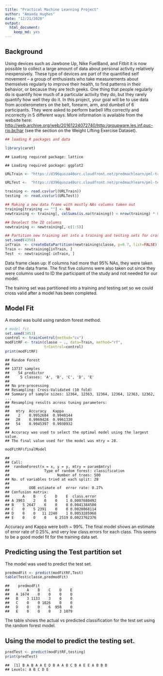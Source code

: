 ```yaml
---
title: "Practical Machine Learning Project"
author: "Amanda Hughes"
date: "12/21/2020"
output: 
  html_document: 
    keep_md: yes
---
```


## Background

Using devices such as Jawbone Up, Nike FuelBand, and Fitbit it is now possible to collect a large amount of data about personal activity relatively inexpensively. These type of devices are part of the quantified self movement – a group of enthusiasts who take measurements about themselves regularly to improve their health, to find patterns in their behavior, or because they are tech geeks. One thing that people regularly do is quantify how much of a particular activity they do, but they rarely quantify how well they do it. In this project, your goal will be to use data from accelerometers on the belt, forearm, arm, and dumbell of 6 participants. They were asked to perform barbell lifts correctly and incorrectly in 5 different ways. More information is available from the website here: http://web.archive.org/web/20161224072740/http:/groupware.les.inf.puc-rio.br/har (see the section on the Weight Lifting Exercise Dataset).



```r
## loading R packages and data

library(caret)
```

```
## Loading required package: lattice
```

```
## Loading required package: ggplot2
```

```r
URLTrain <- "https://d396qusza40orc.cloudfront.net/predmachlearn/pml-training.csv"

URLTest <-  "https://d396qusza40orc.cloudfront.net/predmachlearn/pml-testing.csv"

training <- read.csv(url(URLTrain))
testing  <- read.csv(url(URLTest))

## Making a new data frame with mostly NAs columns taken out
training[training == ""] <- NA
newtraining <- training[, colSums(is.na(training)) < nrow(training) * 0.95]

## Deselect the ID columns
newtraining <- newtraining[,-c(1:5)]

## Partition new training set into a training and testing sets for cross validation
set.seed(4356)
inTrain  <- createDataPartition(newtraining$classe, p=0.7, list=FALSE)
Train <- newtraining[inTrain, ]
Test  <- newtraining[-inTrain, ]
```

Data frame clean up: If columns had more that 95% NAs, they were taken out of the data frame.  The first five columns were also taken out since they were columns used to ID the participant of the study and not needed for our model.  

The training set was partitioned into a training and testing set so we could cross valid after a model has been completed.  

## Model Fit

A model was build using random forest method.  


```r
# model fit
set.seed(3453)
control <- trainControl(method="cv")
modFitRF <- train(classe ~ ., data=Train, method="rf",
                  trControl=control)
print(modFitRF)
```

```
## Random Forest 
## 
## 13737 samples
##    54 predictor
##     5 classes: 'A', 'B', 'C', 'D', 'E' 
## 
## No pre-processing
## Resampling: Cross-Validated (10 fold) 
## Summary of sample sizes: 12364, 12363, 12364, 12364, 12363, 12362, ... 
## Resampling results across tuning parameters:
## 
##   mtry  Accuracy   Kappa    
##    2    0.9952684  0.9940144
##   28    0.9969428  0.9961330
##   54    0.9945397  0.9930932
## 
## Accuracy was used to select the optimal model using the largest value.
## The final value used for the model was mtry = 28.
```

```r
modFitRF$finalModel
```

```
## 
## Call:
##  randomForest(x = x, y = y, mtry = param$mtry) 
##                Type of random forest: classification
##                      Number of trees: 500
## No. of variables tried at each split: 28
## 
##         OOB estimate of  error rate: 0.27%
## Confusion matrix:
##      A    B    C    D    E  class.error
## A 3903    2    0    0    1 0.0007680492
## B    5 2647    6    0    0 0.0041384500
## C    0    5 2391    0    0 0.0020868114
## D    0    0   11 2240    1 0.0053285968
## E    0    0    0    6 2519 0.0023762376
```

Accuracy and Kappa were both ~ 99%.  The final model shows an estimate of error rate of 0.25%, and very low class.errors for each class.  This seems to be a good model fit for the training data set.  

## Predicting using the Test partition set

The model was used to predict the test set.


```r
predmodFit <- predict(modFitRF,Test)
table(Test$classe,predmodFit)
```

```
##    predmodFit
##        A    B    C    D    E
##   A 1674    0    0    0    0
##   B    3 1133    3    0    0
##   C    0    0 1026    0    0
##   D    0    0    6  958    0
##   E    0    0    0    3 1079
```

The table shows the actual vs predicted classification for the test set using the random forest model.

## Using the model to predict the testing set.


```r
predTest <- predict(modFitRF,testing)
print(predTest)
```

```
##  [1] B A B A A E D B A A B C B A E E A B B B
## Levels: A B C D E
```
